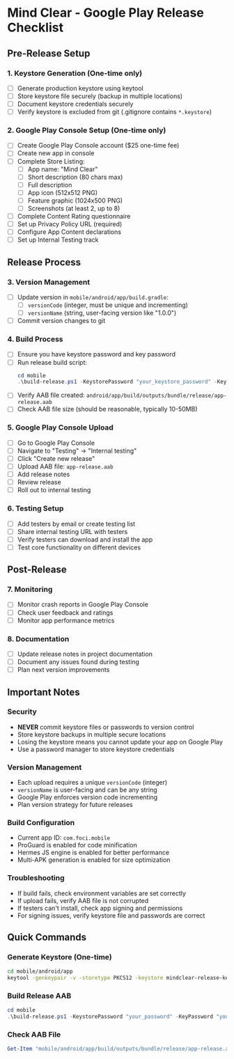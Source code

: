 # Mind Clear - Google Play Release Checklist

## Pre-Release Setup

### 1. Keystore Generation (One-time only)
- [ ] Generate production keystore using keytool
- [ ] Store keystore file securely (backup in multiple locations)
- [ ] Document keystore credentials securely
- [ ] Verify keystore is excluded from git (.gitignore contains `*.keystore`)

### 2. Google Play Console Setup (One-time only)
- [ ] Create Google Play Console account ($25 one-time fee)
- [ ] Create new app in console
- [ ] Complete Store Listing:
  - [ ] App name: "Mind Clear"
  - [ ] Short description (80 chars max)
  - [ ] Full description
  - [ ] App icon (512x512 PNG)
  - [ ] Feature graphic (1024x500 PNG)
  - [ ] Screenshots (at least 2, up to 8)
- [ ] Complete Content Rating questionnaire
- [ ] Set up Privacy Policy URL (required)
- [ ] Configure App Content declarations
- [ ] Set up Internal Testing track

## Release Process

### 3. Version Management
- [ ] Update version in `mobile/android/app/build.gradle`:
  - [ ] `versionCode` (integer, must be unique and incrementing)
  - [ ] `versionName` (string, user-facing version like "1.0.0")
- [ ] Commit version changes to git

### 4. Build Process
- [ ] Ensure you have keystore password and key password
- [ ] Run release build script:
  ```powershell
  cd mobile
  .\build-release.ps1 -KeystorePassword "your_keystore_password" -KeyPassword "your_key_password"
  ```
- [ ] Verify AAB file created: `android/app/build/outputs/bundle/release/app-release.aab`
- [ ] Check AAB file size (should be reasonable, typically 10-50MB)

### 5. Google Play Console Upload
- [ ] Go to Google Play Console
- [ ] Navigate to "Testing" → "Internal testing"
- [ ] Click "Create new release"
- [ ] Upload AAB file: `app-release.aab`
- [ ] Add release notes
- [ ] Review release
- [ ] Roll out to internal testing

### 6. Testing Setup
- [ ] Add testers by email or create testing list
- [ ] Share internal testing URL with testers
- [ ] Verify testers can download and install the app
- [ ] Test core functionality on different devices

## Post-Release

### 7. Monitoring
- [ ] Monitor crash reports in Google Play Console
- [ ] Check user feedback and ratings
- [ ] Monitor app performance metrics

### 8. Documentation
- [ ] Update release notes in project documentation
- [ ] Document any issues found during testing
- [ ] Plan next version improvements

## Important Notes

### Security
- **NEVER** commit keystore files or passwords to version control
- Store keystore backups in multiple secure locations
- Losing the keystore means you cannot update your app on Google Play
- Use a password manager to store keystore credentials

### Version Management
- Each upload requires a unique `versionCode` (integer)
- `versionName` is user-facing and can be any string
- Google Play enforces version code incrementing
- Plan version strategy for future releases

### Build Configuration
- Current app ID: `com.foci.mobile`
- ProGuard is enabled for code minification
- Hermes JS engine is enabled for better performance
- Multi-APK generation is enabled for size optimization

### Troubleshooting
- If build fails, check environment variables are set correctly
- If upload fails, verify AAB file is not corrupted
- If testers can't install, check app signing and permissions
- For signing issues, verify keystore file and passwords are correct

## Quick Commands

### Generate Keystore (One-time)
```bash
cd mobile/android/app
keytool -genkeypair -v -storetype PKCS12 -keystore mindclear-release-key.keystore -alias mindclear-key-alias -keyalg RSA -keysize 2048 -validity 10000
```

### Build Release AAB
```powershell
cd mobile
.\build-release.ps1 -KeystorePassword "your_password" -KeyPassword "your_password"
```

### Check AAB File
```powershell
Get-Item "mobile/android/app/build/outputs/bundle/release/app-release.aab" | Select-Object Name, Length, LastWriteTime
```

